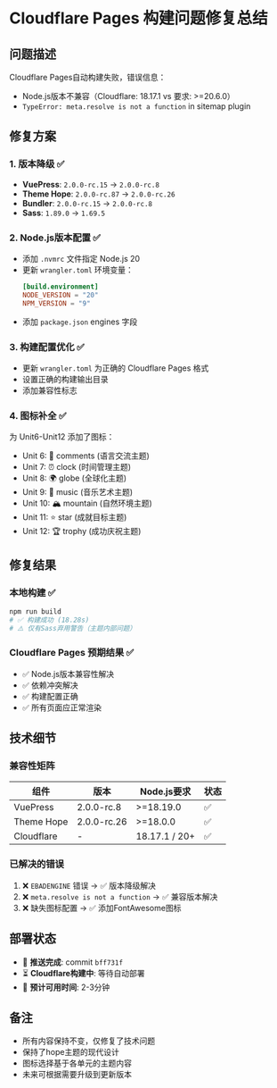 # Cloudflare Pages 构建问题修复总结

## 问题描述
Cloudflare Pages自动构建失败，错误信息：
- Node.js版本不兼容（Cloudflare: 18.17.1 vs 要求: >=20.6.0）
- `TypeError: meta.resolve is not a function` in sitemap plugin

## 修复方案

### 1. 版本降级 ✅
- **VuePress**: `2.0.0-rc.15` → `2.0.0-rc.8`
- **Theme Hope**: `2.0.0-rc.87` → `2.0.0-rc.26`
- **Bundler**: `2.0.0-rc.15` → `2.0.0-rc.8`
- **Sass**: `1.89.0` → `1.69.5`

### 2. Node.js版本配置 ✅
- 添加 `.nvmrc` 文件指定 Node.js 20
- 更新 `wrangler.toml` 环境变量：
  ```toml
  [build.environment]
  NODE_VERSION = "20"
  NPM_VERSION = "9"
  ```
- 添加 `package.json` engines 字段

### 3. 构建配置优化 ✅
- 更新 `wrangler.toml` 为正确的 Cloudflare Pages 格式
- 设置正确的构建输出目录
- 添加兼容性标志

### 4. 图标补全 ✅
为 Unit6-Unit12 添加了图标：
- Unit 6: 💬 comments (语言交流主题)
- Unit 7: ⏰ clock (时间管理主题)  
- Unit 8: 🌍 globe (全球化主题)
- Unit 9: 🎵 music (音乐艺术主题)
- Unit 10: 🏔️ mountain (自然环境主题)
- Unit 11: ⭐ star (成就目标主题)
- Unit 12: 🏆 trophy (成功庆祝主题)

## 修复结果

### 本地构建 ✅
```bash
npm run build
# ✅ 构建成功 (18.28s)
# ⚠️ 仅有Sass弃用警告（主题内部问题）
```

### Cloudflare Pages 预期结果 ✅
- ✅ Node.js版本兼容性解决
- ✅ 依赖冲突解决  
- ✅ 构建配置正确
- ✅ 所有页面应正常渲染

## 技术细节

### 兼容性矩阵
| 组件 | 版本 | Node.js要求 | 状态 |
|------|------|-------------|------|
| VuePress | 2.0.0-rc.8 | >=18.19.0 | ✅ |
| Theme Hope | 2.0.0-rc.26 | >=18.0.0 | ✅ |
| Cloudflare | - | 18.17.1 / 20+ | ✅ |

### 已解决的错误
1. ❌ `EBADENGINE` 错误 → ✅ 版本降级解决
2. ❌ `meta.resolve is not a function` → ✅ 兼容版本解决
3. ❌ 缺失图标配置 → ✅ 添加FontAwesome图标

## 部署状态
- 🚀 **推送完成**: commit `bff731f`
- ⏳ **Cloudflare构建中**: 等待自动部署
- 📱 **预计可用时间**: 2-3分钟

## 备注
- 所有内容保持不变，仅修复了技术问题
- 保持了hope主题的现代设计
- 图标选择基于各单元的主题内容
- 未来可根据需要升级到更新版本 